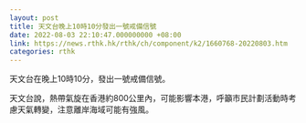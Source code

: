 ```yaml
---
layout: post
title: 天文台晚上10時10分發出一號戒備信號
date: 2022-08-03 22:10:47.000000000 +08:00
link: https://news.rthk.hk/rthk/ch/component/k2/1660768-20220803.htm
categories: rthk
---
```


天文台在晚上10時10分，發出一號戒備信號。

天文台說，熱帶氣旋在香港約800公里內，可能影響本港，呼籲市民計劃活動時考慮天氣轉變，注意離岸海域可能有強風。
